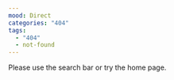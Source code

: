 ```yaml
---
mood: Direct
categories: "404"
tags:
  - "404"
  - not-found
---
```

Please use the search bar or try the home page.